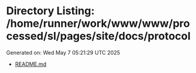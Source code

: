 # Directory Listing: /home/runner/work/www/www/processed/sl/pages/site/docs/protocol
Generated on: Wed May  7 05:21:29 UTC 2025

- [README.md](README.md)
